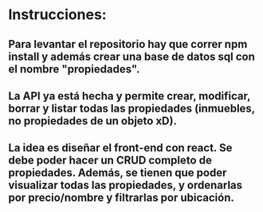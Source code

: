 # Instrucciones:

## Para levantar el repositorio hay que correr npm install y además crear una base de datos sql con el nombre "propiedades".

## La API ya está hecha y permite crear, modificar, borrar y listar todas las propiedades (inmuebles, no propiedades de un objeto xD).

## La idea es diseñar el front-end con react. Se debe poder hacer un CRUD completo de propiedades. Además, se tienen que poder visualizar todas las propiedades, y ordenarlas por precio/nombre y filtrarlas por ubicación.

